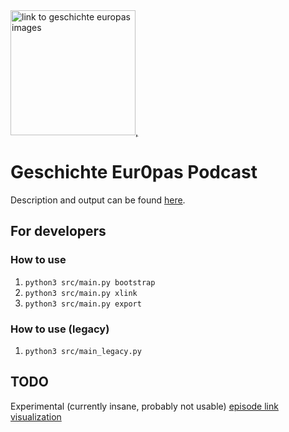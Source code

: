 <a href="https://geschichteeuropas.podigee.io/">
  <img src="https://main.podigee-cdn.net/uploads/u10696/804bb26c-c59e-496d-b961-c2531f60dd76.jpg" alt="link to geschichte europas images" width="200">,
</a>

# Geschichte Eur0pas Podcast

Description and output can be found [here](https://michaelrath-work.github.io/geschichte-eur0pas-podcast/).

## For developers

### How to use

1. `python3 src/main.py bootstrap`
2. `python3 src/main.py xlink`
3. `python3 src/main.py export`
<!-- 4. temporary: `dot -Tsvg explore/episodes.dot -o explore/episodes.svg` see [Readme](explore/Readme.md) -->

### How to use (legacy)

1. `python3 src/main_legacy.py`

## TODO

Experimental (currently insane, probably not usable) [episode link visualization](explore/episodes.svg)

